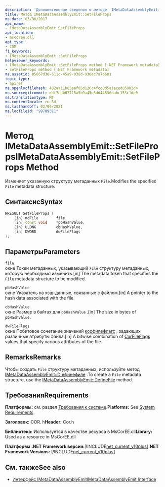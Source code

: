 ```yaml
---
description: 'Дополнительные сведения о методе: IMetaDataAssemblyEmit:: SetFileProps'
title: Метод IMetaDataAssemblyEmit::SetFileProps
ms.date: 03/30/2017
api_name:
- IMetaDataAssemblyEmit.SetFileProps
api_location:
- mscoree.dll
api_type:
- COM
f1_keywords:
- IMetaDataAssemblyEmit::SetFileProps
helpviewer_keywords:
- IMetaDataAssemblyEmit::SetFileProps method [.NET Framework metadata]
- SetFileProps method [.NET Framework metadata]
ms.assetid: 85667d38-611c-45a9-938d-930ac7a7b681
topic_type:
- apiref
ms.openlocfilehash: 482aa11b85eaf05d126c4fcc0d5a1aced85002d4
ms.sourcegitcommit: ddf7edb67715a5b9a45e3dd44536dabc153c1de0
ms.translationtype: MT
ms.contentlocale: ru-RU
ms.lasthandoff: 02/06/2021
ms.locfileid: "99789311"
---
```

# <a name="imetadataassemblyemitsetfileprops-method"></a><span data-ttu-id="fc8cc-103">Метод IMetaDataAssemblyEmit::SetFileProps</span><span class="sxs-lookup"><span data-stu-id="fc8cc-103">IMetaDataAssemblyEmit::SetFileProps Method</span></span>

<span data-ttu-id="fc8cc-104">Изменяет указанную структуру метаданных `File`.</span><span class="sxs-lookup"><span data-stu-id="fc8cc-104">Modifies the specified `File` metadata structure.</span></span>  
  
## <a name="syntax"></a><span data-ttu-id="fc8cc-105">Синтаксис</span><span class="sxs-lookup"><span data-stu-id="fc8cc-105">Syntax</span></span>  
  
```cpp  
HRESULT SetFileProps (  
    [in] mdFile        file,  
    [in] const void    *pbHashValue,
    [in] ULONG         cbHashValue,  
    [in] DWORD         dwFileFlags  
);  
```  
  
## <a name="parameters"></a><span data-ttu-id="fc8cc-106">Параметры</span><span class="sxs-lookup"><span data-stu-id="fc8cc-106">Parameters</span></span>  

 `file`  
 <span data-ttu-id="fc8cc-107">окне Токен метаданных, указывающий `File` структуру метаданных, которую необходимо изменить.</span><span class="sxs-lookup"><span data-stu-id="fc8cc-107">[in] The metadata token that specifies the `File` metadata structure to be modified.</span></span>  
  
 `pbHashValue`  
 <span data-ttu-id="fc8cc-108">окне Указатель на хэш-данные, связанные с файлом.</span><span class="sxs-lookup"><span data-stu-id="fc8cc-108">[in] A pointer to the hash data associated with the file.</span></span>  
  
 `cbHashValue`  
 <span data-ttu-id="fc8cc-109">окне Размер в байтах для `pbHashValue` .</span><span class="sxs-lookup"><span data-stu-id="fc8cc-109">[in] The size in bytes of `pbHashValue`.</span></span>  
  
 `dwFileFlags`  
 <span data-ttu-id="fc8cc-110">окне Побитовое сочетание значений [корфилефлагс](corfileflags-enumeration.md) , задающих различные атрибуты файла.</span><span class="sxs-lookup"><span data-stu-id="fc8cc-110">[in] A bitwise combination of [CorFileFlags](corfileflags-enumeration.md) values that specify various attributes of the file.</span></span>  
  
## <a name="remarks"></a><span data-ttu-id="fc8cc-111">Remarks</span><span class="sxs-lookup"><span data-stu-id="fc8cc-111">Remarks</span></span>  

 <span data-ttu-id="fc8cc-112">Чтобы создать `File` структуру метаданных, используйте метод [IMetaDataAssemblyEmit::D ефинефиле](imetadataassemblyemit-definefile-method.md) .</span><span class="sxs-lookup"><span data-stu-id="fc8cc-112">To create a `File` metadata structure, use the [IMetaDataAssemblyEmit::DefineFile](imetadataassemblyemit-definefile-method.md) method.</span></span>  
  
## <a name="requirements"></a><span data-ttu-id="fc8cc-113">Требования</span><span class="sxs-lookup"><span data-stu-id="fc8cc-113">Requirements</span></span>  

 <span data-ttu-id="fc8cc-114">**Платформы:** см. раздел [Требования к системе](../../get-started/system-requirements.md).</span><span class="sxs-lookup"><span data-stu-id="fc8cc-114">**Platforms:** See [System Requirements](../../get-started/system-requirements.md).</span></span>  
  
 <span data-ttu-id="fc8cc-115">**Заголовок:** COR. h</span><span class="sxs-lookup"><span data-stu-id="fc8cc-115">**Header:** Cor.h</span></span>  
  
 <span data-ttu-id="fc8cc-116">**Библиотека:** Используется в качестве ресурса в MsCorEE.dll</span><span class="sxs-lookup"><span data-stu-id="fc8cc-116">**Library:** Used as a resource in MsCorEE.dll</span></span>  
  
 <span data-ttu-id="fc8cc-117">**Платформа .NET Framework версии:**[!INCLUDE[net_current_v10plus](../../../../includes/net-current-v10plus-md.md)]</span><span class="sxs-lookup"><span data-stu-id="fc8cc-117">**.NET Framework Versions:** [!INCLUDE[net_current_v10plus](../../../../includes/net-current-v10plus-md.md)]</span></span>  
  
## <a name="see-also"></a><span data-ttu-id="fc8cc-118">См. также</span><span class="sxs-lookup"><span data-stu-id="fc8cc-118">See also</span></span>

- [<span data-ttu-id="fc8cc-119">Интерфейс IMetaDataAssemblyEmit</span><span class="sxs-lookup"><span data-stu-id="fc8cc-119">IMetaDataAssemblyEmit Interface</span></span>](imetadataassemblyemit-interface.md)
